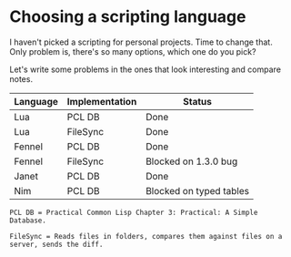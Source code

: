 # Choosing a scripting language

I haven't picked a scripting for personal projects. Time to change that.  
Only problem is, there's so many options, which one do you pick?

Let's write some problems in the ones that look interesting and compare notes.

| Language | Implementation | Status                  |
| -------- | -------------- | ----------------------- |
| Lua      | PCL DB         | Done                    |
| Lua      | FileSync       | Done                    |
| Fennel   | PCL DB         | Done                    |
| Fennel   | FileSync       | Blocked on 1.3.0 bug    |
| Janet    | PCL DB         | Done                    |
| Nim      | PCL DB         | Blocked on typed tables |

```
PCL DB = Practical Common Lisp Chapter 3: Practical: A Simple Database.

FileSync = Reads files in folders, compares them against files on a server, sends the diff.
```
